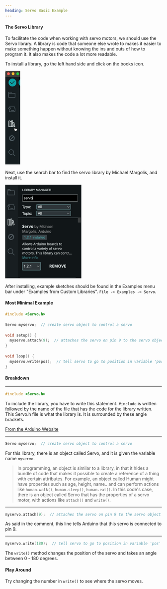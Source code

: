 ```yaml
---
heading: Servo Basic Example
---
```


#### The Servo Library

To facilitate the code when working with servo motors, we should use the Servo library. A library is code that someone else wrote to makes it easier to make something happen without knowing the ins and outs of how to program it. It also makes the code a lot more readable.

To install a library, go the left hand side and click on the books icon.

<img style="height:300px" src="./images/library.png"></img>

Next, use the search bar to find the servo library by Michael Margolis, and install it.

<img style="height:300px" src="./images/library_search.png"></img>

After installing, example sketches should be found in the Examples menu bar under "Examples from Custom Libraries". `File -> Examples -> Servo`.


#### Most Minimal Example

```c
#include <Servo.h>

Servo myservo;  // create servo object to control a servo

void setup() {
  myservo.attach(9);  // attaches the servo on pin 9 to the servo object
}

void loop() {
  myservo.write(pos);  // tell servo to go to position in variable 'pos'
}
```

#### Breakdown

---

```c
#include <Servo.h>
```

To include the library, you have to write this statement. `#include` is written followed by the name of the file that has the code for the library written. This Servo.h file is what the library is. It is surrounded by these angle brackets.

<a target="\_blank" href="https://www.arduino.cc/reference/en/language/structure/further-syntax/include/">From the Arduino Website</a>

--- 

```c
Servo myservo;  // create servo object to control a servo
```

For this library, there is an object called Servo, and it is given the variable name `myservo`. 

> In programming, an object is similar to a library, in that it hides a bundle of code that makes it possible to create a reference of a thing with certain attributes. For example, an object called Human might have properties such as age, height, name.. and can perform actions like `human.walk()`, `human.sleep()`, `human.eat()`. In this code's case, there is an object called Servo that has the properties of a servo motor, with actions like `attach()` and `write()`.

---

```c
myservo.attach(9);  // attaches the servo on pin 9 to the servo object
```

As said in the comment, this line tells Arduino that this servo is connected to pin 9.

---

```c
myservo.write(180);  // tell servo to go to position in variable 'pos'
```

The `write()` method changes the position of the servo and takes an angle between 0 - 180 degrees.

#### Play Around

Try changing the number in `write()` to see where the servo moves.
